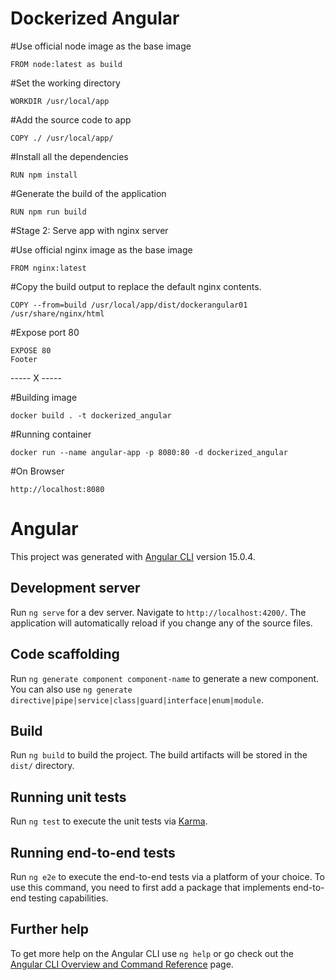 # Dockerized Angular



#Use official node image as the base image

	FROM node:latest as build

#Set the working directory

	WORKDIR /usr/local/app

#Add the source code to app

	COPY ./ /usr/local/app/

#Install all the dependencies

	RUN npm install

#Generate the build of the application

	RUN npm run build


#Stage 2: Serve app with nginx server

#Use official nginx image as the base image

	FROM nginx:latest

#Copy the build output to replace the default nginx contents.

	COPY --from=build /usr/local/app/dist/dockerangular01 /usr/share/nginx/html

#Expose port 80

	EXPOSE 80
	Footer







----- X -----




#Building image

	docker build . -t dockerized_angular

#Running container

	docker run --name angular-app -p 8080:80 -d dockerized_angular

#On Browser

	http://localhost:8080

# Angular


This project was generated with [Angular CLI](https://github.com/angular/angular-cli) version 15.0.4.

## Development server

Run `ng serve` for a dev server. Navigate to `http://localhost:4200/`. The application will automatically reload if you change any of the source files.

## Code scaffolding

Run `ng generate component component-name` to generate a new component. You can also use `ng generate directive|pipe|service|class|guard|interface|enum|module`.

## Build

Run `ng build` to build the project. The build artifacts will be stored in the `dist/` directory.

## Running unit tests

Run `ng test` to execute the unit tests via [Karma](https://karma-runner.github.io).

## Running end-to-end tests

Run `ng e2e` to execute the end-to-end tests via a platform of your choice. To use this command, you need to first add a package that implements end-to-end testing capabilities.

## Further help

To get more help on the Angular CLI use `ng help` or go check out the [Angular CLI Overview and Command Reference](https://angular.io/cli) page.

